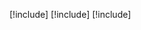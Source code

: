 [!include[](./data-integration-gdpr-dsr-guide.md)]
[!include[](./data-integrator.md)]
[!include[](./data-integrator-error-management.md)]
